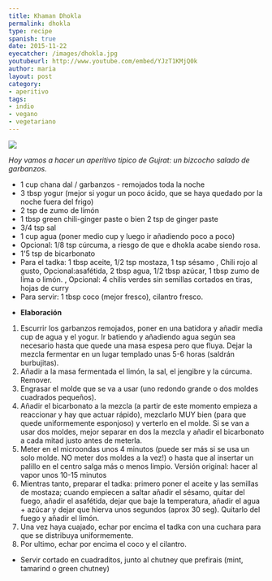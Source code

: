 ```yaml
---
title: Khaman Dhokla
permalink: dhokla
type: recipe
spanish: true
date: 2015-11-22
eyecatcher: /images/dhokla.jpg
youtubeurl: http://www.youtube.com/embed/YJzT1KMjQ0k
author: maria
layout: post
category: 
- aperitivo
tags: 
- indio
- vegano
- vegetariano
---
```


<img src="https://farm1.staticflickr.com/693/31583207191_9c54fdc507_o_d.jpg" />

_Hoy vamos a hacer un aperitivo tipico de Gujrat: un bizcocho salado de garbanzos._

<ul>
  <li>1 cup chana dal / garbanzos - remojados toda la noche</li>
  <li>3 tbsp yogur (mejor si yogur un poco ácido, que se haya quedado por la noche fuera del frigo)</li>
  <li>2 tsp de zumo de limón</li>
  <li>1 tbsp green chili-ginger paste o bien 2 tsp de ginger paste</li>
  <li>3/4 tsp sal</li>
  <li>1 cup agua (poner medio cup y luego ir añadiendo poco a poco)</li>
  <li>Opcional: 1/8 tsp cúrcuma, a riesgo de que e dhokla acabe siendo rosa.</li>
  <li>1'5 tsp de bicarbonato</li>
  <li>Para el tadka: 1 tbsp aceite, 1/2 tsp mostaza, 1 tsp sésamo , Chili rojo al gusto, Opcional:asafétida, 2 tbsp agua, 1/2 tbsp azúcar, 1 tbsp zumo de lima o limón. , Opcional: 4 chilis verdes sin semillas cortados en tiras, hojas de curry</li>
  <li>Para servir: 1 tbsp coco (mejor fresco), cilantro fresco.</li>
</ul>

* **Elaboración**

1. Escurrir los garbanzos remojados, poner en una batidora y añadir media cup de agua y el yogur. Ir batiendo y añadiendo agua según sea necesario hasta que quede una masa espesa pero que fluya. Dejar la mezcla fermentar en un lugar templado unas 5-6 horas (saldrán burbujitas).
2. Añadir a la masa fermentada el limón, la sal, el jengibre y la cúrcuma. Remover.
3. Engrasar el molde que se va a usar (uno redondo grande o dos moldes cuadrados pequeños).
4. Añadir el bicarbonato a la mezcla (a partir de este momento empieza a reaccionar y hay que actuar rápido), mezclarlo MUY bien (para que quede uniformemente esponjoso) y verterlo en el molde. Si se van a usar dos moldes, mejor separar en dos la mezcla y añadir el bicarbonato a cada mitad justo antes de meterla.
5. Meter en el microondas unos 4 minutos (puede ser más si se usa un solo molde. NO meter dos moldes a la vez!) o hasta que al insertar un palillo en el centro salga más o menos limpio. Versión original: hacer al vapor unos 10-15 minutos
6. Mientras tanto, preparar el tadka: primero poner el aceite y las semillas de mostaza; cuando empiecen a saltar añadir el sésamo, quitar del fuego, añadir el asafétida, dejar que baje la temperatura, añadir el agua + azúcar y dejar que hierva unos segundos (aprox 30 seg). Quitarlo del fuego y añadir el limón.
7. Una vez haya cuajado, echar por encima el tadka con una cuchara para que se distribuya uniformemente.
8. Por ultimo, echar por encima el coco y el cilantro.

* Servir cortado en cuadraditos, junto al chutney que prefirais (mint, tamarind o green chutney) 

